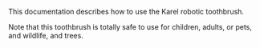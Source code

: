This documentation describes how to use the Karel robotic toothbrush.

Note that this toothbrush is totally safe to use for children, adults, or pets, and wildlife, and trees.
